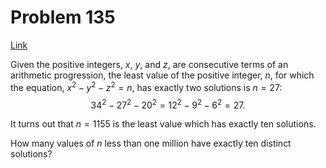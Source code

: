 # Problem 135

[Link](https://projecteuler.net/problem=135)

Given the positive integers, $x$, $y$, and $z$, are consecutive terms of an arithmetic progression, the least value of the positive integer, $n$, for which the equation, $x^2 - y^2 - z^2 = n$, has exactly two solutions is $n = 27$: $$34^2 - 27^2 - 20^2 = 12^2 - 9^2 - 6^2 = 27.$$

It turns out that $n = 1155$ is the least value which has exactly ten solutions.

How many values of $n$ less than one million have exactly ten distinct solutions?

